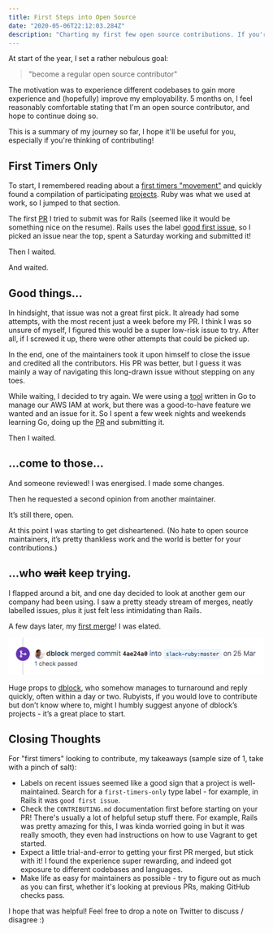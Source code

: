 ```yaml
---
title: First Steps into Open Source
date: "2020-05-06T22:12:03.284Z"
description: "Charting my first few open source contributions. If you're looking to contribute, I hope this helps!"
---
```


At start of the year, I set a rather nebulous goal:
> "become a regular open source contributor"

The motivation was to experience different codebases to gain more experience and (hopefully) improve my employability. 5 months on, I feel reasonably comfortable stating that I'm an open source contributor, and hope to continue doing so.

This is a summary of my journey so far, I hope it'll be useful for you, especially if you're thinking of contributing!

## First Timers Only

To start, I remembered reading about a [first timers "movement"](https://kentcdodds.com/blog/first-timers-only) and quickly found a compilation of participating [projects](https://github.com/MunGell/awesome-for-beginners). Ruby was what we used at work, so I jumped to that section.

The first [PR](https://github.com/rails/rails/pull/38220) I tried to submit was for Rails (seemed like it would be something nice on the resume). Rails uses the label [good first issue](https://github.com/rails/rails/labels/good%20first%20issue), so I picked an issue near the top, spent a Saturday working and submitted it!

Then I waited.

And waited.

## Good things...

In hindsight, that issue was not a great first pick. It already had some attempts, with the most recent just a week before my PR. I think I was so unsure of myself, I figured this would be a super low-risk issue to try. After all, if I screwed it up, there were other attempts that could be picked up.

In the end, one of the maintainers took it upon himself to close the issue and credited all the contributors. His PR was better, but I guess it was mainly a way of navigating this long-drawn issue without stepping on any toes.

While waiting, I decided to try again. We were using a [tool](https://github.com/99designs/iamy) written in Go to manage our AWS IAM at work, but there was a good-to-have feature we wanted and an issue for it. So I spent a few week nights and weekends learning Go, doing up the [PR](https://github.com/99designs/iamy/pull/69) and submitting it.

Then I waited.

## ...come to those...

And someone reviewed! I was energised. I made some changes.

Then he requested a second opinion from another maintainer.

It’s still there, open.

At this point I was starting to get disheartened. (No hate to open source maintainers, it’s pretty thankless work and the world is better for your contributions.)

## ...who ~~wait~~ keep trying.

I flapped around a bit, and one day decided to look at another gem our company had been using. I saw a pretty steady stream of merges, neatly labelled issues, plus it just felt less intimidating than Rails.

A few days later, my [first merge](https://github.com/slack-ruby/slack-ruby-bot/pull/244)! I was elated.

![First Merge!](./slackrubymerge.png)

Huge props to [dblock](https://github.com/dblock), who somehow manages to turnaround and reply quickly, often within a day or two. Rubyists, if you would love to contribute but don’t know where to, might I humbly suggest anyone of dblock’s projects - it’s a great place to start.


## Closing Thoughts

For "first timers" looking to contribute, my takeaways (sample size of 1, take with a pinch of salt):

- Labels on recent issues seemed like a good sign that a project is well-maintained. Search for a `first-timers-only` type label - for example, in Rails it was `good first issue`.
- Check the `CONTRIBUTING.md` documentation first before starting on your PR! There's usually a lot of helpful setup stuff there. For example, Rails was pretty amazing for this, I was kinda worried going in but it was really smooth, they even had instructions on how to use Vagrant to get started.
- Expect a little trial-and-error to getting your first PR merged, but stick with it! I found the experience super rewarding, and indeed got exposure to different codebases and languages.
- Make life as easy for maintainers as possible - try to figure out as much as you can first, whether it's looking at previous PRs, making GitHub checks pass.

I hope that was helpful! Feel free to drop a note on Twitter to discuss / disagree :)


